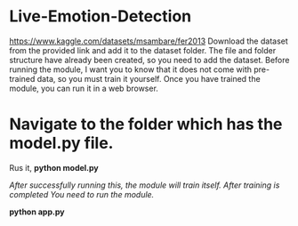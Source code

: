 # Live-Emotion-Detection

https://www.kaggle.com/datasets/msambare/fer2013 Download the dataset from the provided link and add it to the dataset folder. The file and folder structure have already been created, so you need to add the dataset.
Before running the module, I want you to know that it does not come with pre-trained data, so you must train it yourself. Once you have trained the module, you can run it in a web browser.

# Navigate to the folder which has the model.py file. 

Rus it, **python model.py**

*After successfully running this, the module will train itself. After training is completed You need to run the module.*

**python app.py**

